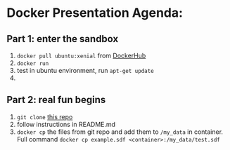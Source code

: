 # Docker Presentation Agenda:

## Part 1: enter the sandbox

1. `docker pull ubuntu:xenial` from [DockerHub](https://hub.docker.com/_/ubuntu/)
2. `docker run`
3. test in ubuntu environment, run `apt-get update`
4. 

## Part 2: real fun begins

1. `git clone` [this repo](https://github.com/simonkeng/rdkit-jupyter-docker)
2. follow instructions in README.md
3. `docker cp` the files from git repo and add them to `/my_data` in container. Full command `docker cp example.sdf <container>:/my_data/test.sdf`
